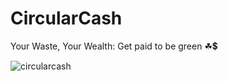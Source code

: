 # CircularCash                                  
Your Waste, Your Wealth: Get paid to be green ☘💲                                                      

![circularcash](https://github.com/user-attachments/assets/5d3ed45c-9a82-421c-90f2-c61cec8d85b5)
